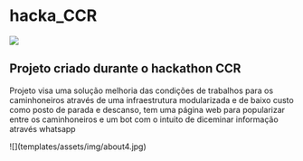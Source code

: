 # hacka_CCR
![](templates/assets/img/logo.png)

## Projeto criado durante o hackathon CCR
<p>Projeto visa uma solução melhoria das condições de trabalhos para os caminhoneiros através de uma infraestrutura modularizada e de baixo custo como posto de parada e descanso, tem uma página web para popularizar entre os caminhoneiros e um bot com o intuito de diceminar informação através whatsapp</p>
![](templates/assets/img/about4.jpg)
